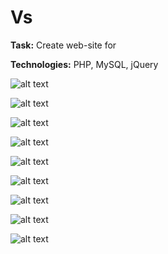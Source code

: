 # Vs

**Task:** Create web-site for 

**Technologies:** PHP, MySQL, jQuery

![alt text](https://github.com/sbrilenko/vs/blob/master/mockup/картинки/vs_assortiment_18.png)

![alt text](https://github.com/sbrilenko/vs/blob/master/mockup/картинки/vs_assortiment_podrobno18.png)

![alt text](https://github.com/sbrilenko/vs/blob/master/mockup/картинки/vs_assortiment_podrobno18_2.png)

![alt text](https://github.com/sbrilenko/vs/blob/master/mockup/картинки/vs_catalog_18_2_2.png)

![alt text](https://github.com/sbrilenko/vs/blob/master/mockup/картинки/vs_nabori_18.png)

![alt text](https://github.com/sbrilenko/vs/blob/master/mockup/картинки/vs_nabori_18_2.png)

![alt text](https://github.com/sbrilenko/vs/blob/master/mockup/картинки/vs_vashi_zakazi_19_2.png)

![alt text](https://github.com/sbrilenko/vs/blob/master/mockup/картинки/vs_zakaz_18_01.png)

![alt text](https://github.com/sbrilenko/vs/blob/master/mockup/картинки/vs_zakaz_19.png)
